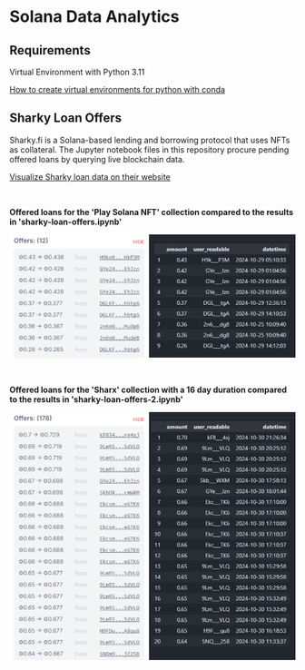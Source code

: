 # Solana Data Analytics
## **Requirements**

Virtual Environment with Python 3.11 

[How to create virtual environments for python with conda](https://numdifftools.readthedocs.io/en/stable/how-to/create_virtual_env_with_conda.html)

## Sharky Loan Offers 
Sharky.fi is a Solana-based lending and borrowing protocol that uses NFTs as collateral. The Jupyter notebook files in this repository procure pending offered loans by querying live blockchain data. 

[Visualize Sharky loan data on their website](https://sharky.fi/beta/orderbooks)

<br>

**Offered loans for the 'Play Solana NFT' collection compared to the results in 'sharky-loan-offers.ipynb'**

![Results Comparison for 'sharky-loan-offers.ipynb'](img/sharky-loan-offers.png)

<br>

**Offered loans for the 'Sharx' collection with a 16 day duration compared to the results in 'sharky-loan-offers-2.ipynb'**

![Results Comparison for 'sharky-loan-offers.ipynb'](img/sharky-loan-offers-2.png)

